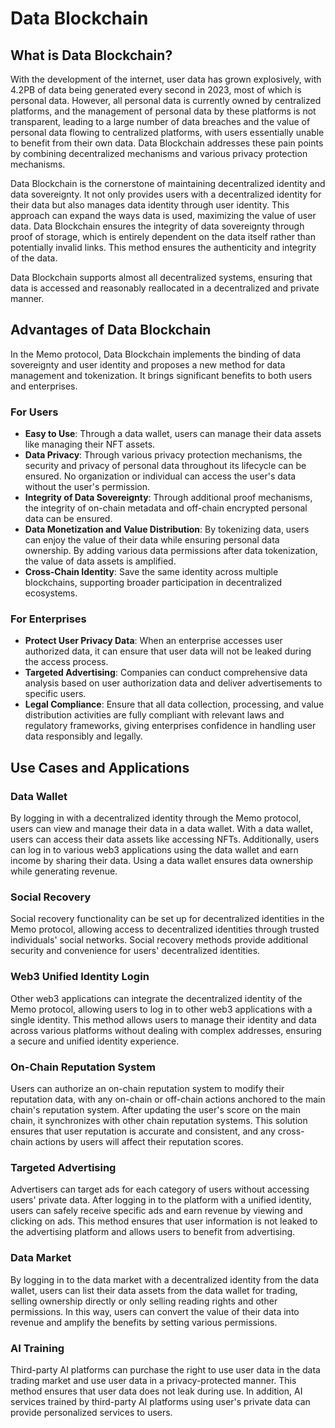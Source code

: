 # Data Blockchain

## What is Data Blockchain?

With the development of the internet, user data has grown explosively, with 4.2PB of data being generated every second in 2023, most of which is personal data. However, all personal data is currently owned by centralized platforms, and the management of personal data by these platforms is not transparent, leading to a large number of data breaches and the value of personal data flowing to centralized platforms, with users essentially unable to benefit from their own data. Data Blockchain addresses these pain points by combining decentralized mechanisms and various privacy protection mechanisms.

Data Blockchain is the cornerstone of maintaining decentralized identity and data sovereignty. It not only provides users with a decentralized identity for their data but also manages data identity through user identity. This approach can expand the ways data is used, maximizing the value of user data. Data Blockchain ensures the integrity of data sovereignty through proof of storage, which is entirely dependent on the data itself rather than potentially invalid links. This method ensures the authenticity and integrity of the data.

Data Blockchain supports almost all decentralized systems, ensuring that data is accessed and reasonably reallocated in a decentralized and private manner.

## Advantages of Data Blockchain

In the Memo protocol, Data Blockchain implements the binding of data sovereignty and user identity and proposes a new method for data management and tokenization. It brings significant benefits to both users and enterprises.

### For Users

- **Easy to Use**: Through a data wallet, users can manage their data assets like managing their NFT assets.
- **Data Privacy**: Through various privacy protection mechanisms, the security and privacy of personal data throughout its lifecycle can be ensured. No organization or individual can access the user's data without the user's permission.
- **Integrity of Data Sovereignty**: Through additional proof mechanisms, the integrity of on-chain metadata and off-chain encrypted personal data can be ensured.
- **Data Monetization and Value Distribution**: By tokenizing data, users can enjoy the value of their data while ensuring personal data ownership. By adding various data permissions after data tokenization, the value of data assets is amplified.
- **Cross-Chain Identity**: Save the same identity across multiple blockchains, supporting broader participation in decentralized ecosystems.

### For Enterprises

- **Protect User Privacy Data**: When an enterprise accesses user authorized data, it can ensure that user data will not be leaked during the access process.
- **Targeted Advertising**: Companies can conduct comprehensive data analysis based on user authorization data and deliver advertisements to specific users.
- **Legal Compliance**: Ensure that all data collection, processing, and value distribution activities are fully compliant with relevant laws and regulatory frameworks, giving enterprises confidence in handling user data responsibly and legally.

## Use Cases and Applications

### Data Wallet

By logging in with a decentralized identity through the Memo protocol, users can view and manage their data in a data wallet. With a data wallet, users can access their data assets like accessing NFTs. Additionally, users can log in to various web3 applications using the data wallet and earn income by sharing their data. Using a data wallet ensures data ownership while generating revenue.

### Social Recovery

Social recovery functionality can be set up for decentralized identities in the Memo protocol, allowing access to decentralized identities through trusted individuals' social networks. Social recovery methods provide additional security and convenience for users' decentralized identities.

### Web3 Unified Identity Login

Other web3 applications can integrate the decentralized identity of the Memo protocol, allowing users to log in to other web3 applications with a single identity. This method allows users to manage their identity and data across various platforms without dealing with complex addresses, ensuring a secure and unified identity experience.

### On-Chain Reputation System

Users can authorize an on-chain reputation system to modify their reputation data, with any on-chain or off-chain actions anchored to the main chain's reputation system. After updating the user's score on the main chain, it synchronizes with other chain reputation systems. This solution ensures that user reputation is accurate and consistent, and any cross-chain actions by users will affect their reputation scores.

### Targeted Advertising

Advertisers can target ads for each category of users without accessing users' private data. After logging in to the platform with a unified identity, users can safely receive specific ads and earn revenue by viewing and clicking on ads. This method ensures that user information is not leaked to the advertising platform and allows users to benefit from advertising.

### Data Market

By logging in to the data market with a decentralized identity from the data wallet, users can list their data assets from the data wallet for trading, selling ownership directly or only selling reading rights and other permissions. In this way, users can convert the value of their data into revenue and amplify the benefits by setting various permissions.

### AI Training

Third-party AI platforms can purchase the right to use user data in the data trading market and use user data in a privacy-protected manner. This method ensures that user data does not leak during use. In addition, AI services trained by third-party AI platforms using user's private data can provide personalized services to users.